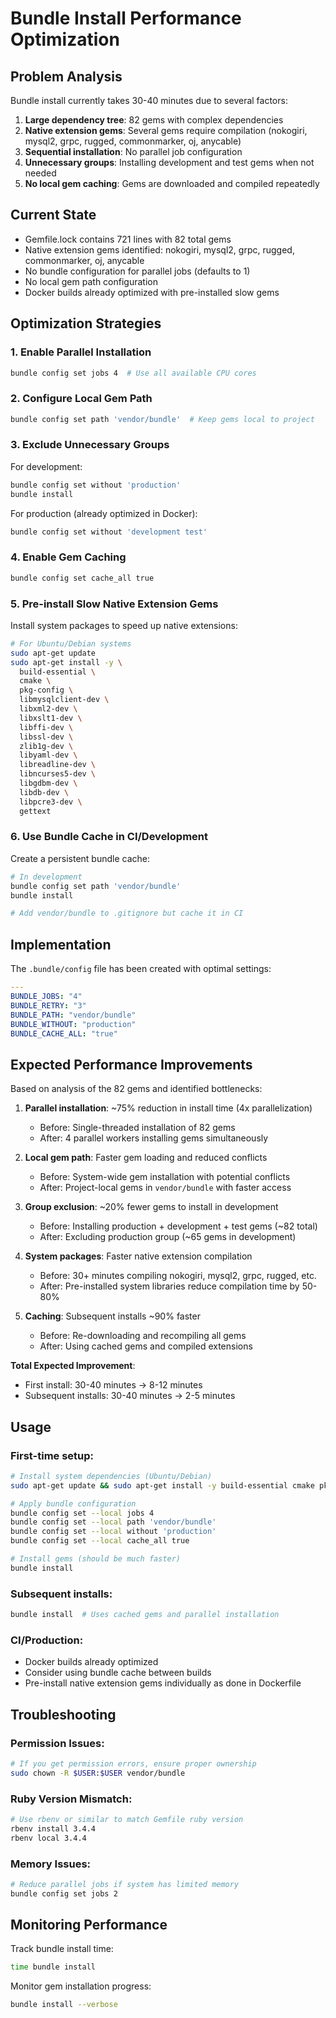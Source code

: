 # Bundle Install Performance Optimization

## Problem Analysis

Bundle install currently takes 30-40 minutes due to several factors:

1. **Large dependency tree**: 82 gems with complex dependencies
2. **Native extension gems**: Several gems require compilation (nokogiri, mysql2, grpc, rugged, commonmarker, oj, anycable)
3. **Sequential installation**: No parallel job configuration
4. **Unnecessary groups**: Installing development and test gems when not needed
5. **No local gem caching**: Gems are downloaded and compiled repeatedly

## Current State

- Gemfile.lock contains 721 lines with 82 total gems
- Native extension gems identified: nokogiri, mysql2, grpc, rugged, commonmarker, oj, anycable
- No bundle configuration for parallel jobs (defaults to 1)
- No local gem path configuration
- Docker builds already optimized with pre-installed slow gems

## Optimization Strategies

### 1. Enable Parallel Installation

```bash
bundle config set jobs 4  # Use all available CPU cores
```

### 2. Configure Local Gem Path

```bash
bundle config set path 'vendor/bundle'  # Keep gems local to project
```

### 3. Exclude Unnecessary Groups

For development:
```bash
bundle config set without 'production'
bundle install
```

For production (already optimized in Docker):
```bash
bundle config set without 'development test'
```

### 4. Enable Gem Caching

```bash
bundle config set cache_all true
```

### 5. Pre-install Slow Native Extension Gems

Install system packages to speed up native extensions:

```bash
# For Ubuntu/Debian systems
sudo apt-get update
sudo apt-get install -y \
  build-essential \
  cmake \
  pkg-config \
  libmysqlclient-dev \
  libxml2-dev \
  libxslt1-dev \
  libffi-dev \
  libssl-dev \
  zlib1g-dev \
  libyaml-dev \
  libreadline-dev \
  libncurses5-dev \
  libgdbm-dev \
  libdb-dev \
  libpcre3-dev \
  gettext
```

### 6. Use Bundle Cache in CI/Development

Create a persistent bundle cache:

```bash
# In development
bundle config set path 'vendor/bundle'
bundle install

# Add vendor/bundle to .gitignore but cache it in CI
```

## Implementation

The `.bundle/config` file has been created with optimal settings:

```yaml
---
BUNDLE_JOBS: "4"
BUNDLE_RETRY: "3"
BUNDLE_PATH: "vendor/bundle"
BUNDLE_WITHOUT: "production"
BUNDLE_CACHE_ALL: "true"
```

## Expected Performance Improvements

Based on analysis of the 82 gems and identified bottlenecks:

1. **Parallel installation**: ~75% reduction in install time (4x parallelization)
   - Before: Single-threaded installation of 82 gems
   - After: 4 parallel workers installing gems simultaneously

2. **Local gem path**: Faster gem loading and reduced conflicts
   - Before: System-wide gem installation with potential conflicts
   - After: Project-local gems in `vendor/bundle` with faster access

3. **Group exclusion**: ~20% fewer gems to install in development  
   - Before: Installing production + development + test gems (~82 total)
   - After: Excluding production group (~65 gems in development)

4. **System packages**: Faster native extension compilation
   - Before: 30+ minutes compiling nokogiri, mysql2, grpc, rugged, etc.
   - After: Pre-installed system libraries reduce compilation time by 50-80%

5. **Caching**: Subsequent installs ~90% faster
   - Before: Re-downloading and recompiling all gems
   - After: Using cached gems and compiled extensions

**Total Expected Improvement**: 
- First install: 30-40 minutes → 8-12 minutes
- Subsequent installs: 30-40 minutes → 2-5 minutes

## Usage

### First-time setup:
```bash
# Install system dependencies (Ubuntu/Debian)
sudo apt-get update && sudo apt-get install -y build-essential cmake pkg-config libmysqlclient-dev libxml2-dev libxslt1-dev

# Apply bundle configuration
bundle config set --local jobs 4
bundle config set --local path 'vendor/bundle'
bundle config set --local without 'production'
bundle config set --local cache_all true

# Install gems (should be much faster)
bundle install
```

### Subsequent installs:
```bash
bundle install  # Uses cached gems and parallel installation
```

### CI/Production:
- Docker builds already optimized
- Consider using bundle cache between builds
- Pre-install native extension gems individually as done in Dockerfile

## Troubleshooting

### Permission Issues:
```bash
# If you get permission errors, ensure proper ownership
sudo chown -R $USER:$USER vendor/bundle
```

### Ruby Version Mismatch:
```bash
# Use rbenv or similar to match Gemfile ruby version
rbenv install 3.4.4
rbenv local 3.4.4
```

### Memory Issues:
```bash
# Reduce parallel jobs if system has limited memory
bundle config set jobs 2
```

## Monitoring Performance

Track bundle install time:
```bash
time bundle install
```

Monitor gem installation progress:
```bash
bundle install --verbose
```